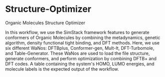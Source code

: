 # Structure-Optimizer
Organic Molecules Structure Optimizer

In this workflow, we use the SimStack framework features to generate conformers of Organic Molecules by combining the metadynamics, genetic algorithm, density functional tight binding, and DFT methods. Here, we use six different WaNos: DFTBplus, Conformer-gen, Mult-It, DFT-Turbomole, and Table-Generator. These WaNos are used to load the file structure, generate conformers, and perform optimization by combining DFTB+ and DFT codes. A table containing the system's HOMO, LUMO energies, and molecule labels is the expected output of the workflow.
